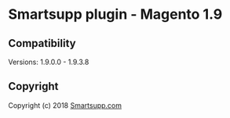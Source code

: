 # Smartsupp plugin - Magento 1.9

## Compatibility

Versions: 1.9.0.0 - 1.9.3.8

## Copyright

Copyright (c) 2018 [Smartsupp.com](https://www.smartsupp.com/)
